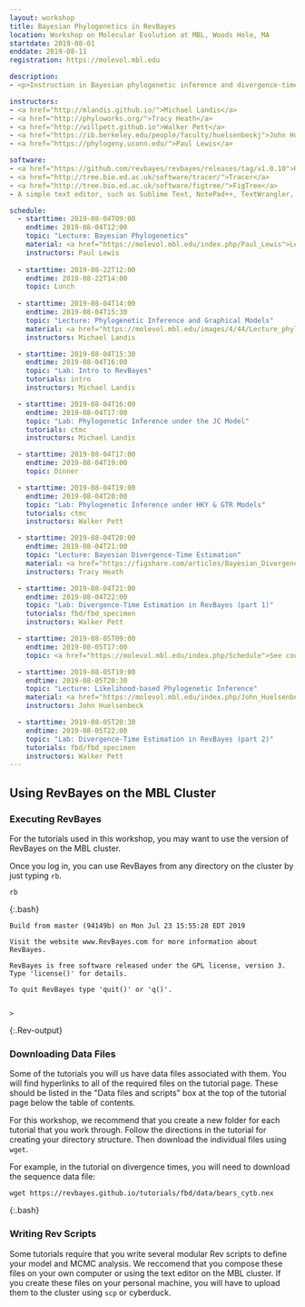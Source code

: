 ```yaml
---
layout: workshop
title: Bayesian Phylogenetics in RevBayes
location: Workshop on Molecular Evolution at MBL, Woods Hole, MA
startdate: 2019-08-01
enddate: 2019-08-11
registration: https://molevol.mbl.edu

description: 
- <p>Instruction in Bayesian phylogenetic inference and divergence-time estimation will be taught at <a href="https://molevol.mbl.edu/index.php/Main_Page">the Workshop on Molecular Evolution</a> at the <a href="http://www.mbl.edu/">Marine Biological Laboratory</a> (MBL). This course was founded in 1988 and is the longest-running workshop serving the field of evolutionary biology. Students work closely with internationally-recognized scientists, receiving (i) high-level instruction in the principles of molecular evolution and evolutionary genomics, (ii) advanced training in statistical methods best suited to modern datasets, and (iii) hands-on experience with the latest software tools (often from the authors of the programs they are using). The material is delivered via lectures, discussions, and bioinformatic exercises motivated by contemporary topics in molecular evolution. A hallmark of this workshop is the direct interaction between students and field-leading scientists. The workshop serves graduate students, postdocs, and established faculty from around the world seeking to apply the principles of molecular evolution to questions of anthropology, conservation genetics, development, behavior, physiology, and ecology. The workshop also welcomes participants from federal agencies and science journalists. A priority of this workshop is to foster an environment where students can learn from each other as well from the course faculty.</p><p>For the full workshop content, list of faculty, and schedule, please see the <a href="https://molevol.mbl.edu/index.php/Schedule">main course website</a>.</p><p>Instructions for working with the RevBayes tutorials on MBL computing resources are provided in the section on <a href="woodshole2019#using-revbayes-on-the-mbl-cluster">Using RevBayes on the MBL Cluster</a> below.</p>

instructors:
- <a href="http://mlandis.github.io/">Michael Landis</a>
- <a href="http://phyloworks.org/">Tracy Heath</a>
- <a href="http://willpett.github.io">Walker Pett</a>
- <a href="https://ib.berkeley.edu/people/faculty/huelsenbeckj">John Huelsenbeck</a>
- <a href="https://phylogeny.uconn.edu/">Paul Lewis</a>

software:
- <a href="https://github.com/revbayes/revbayes/releases/tag/v1.0.10">RevBayes v1.0.10</a> or <a href="https://github.com/revbayes/revbayes/releases/tag/v1.0.12">v1.0.12 (Mac only)</a> 
- <a href="http://tree.bio.ed.ac.uk/software/tracer/">Tracer</a>
- <a href="http://tree.bio.ed.ac.uk/software/figtree/">FigTree</a>
- A simple text editor, such as Sublime Text, NotePad++, TextWrangler, BBEdit, vim, or emacs 

schedule:
  - starttime: 2019-08-04T09:00
    endtime: 2019-08-04T12:00
    topic: "Lecture: Bayesian Phylogenetics"
    material: <a href="https://molevol.mbl.edu/index.php/Paul_Lewis">Lecture slides and other materials</a>
    instructors: Paul Lewis
  
  - starttime: 2019-08-22T12:00
    endtime: 2019-08-22T14:00
    topic: Lunch
  
  - starttime: 2019-08-04T14:00
    endtime: 2019-08-04T15:30
    topic: "Lecture: Phylogenetic Inference and Graphical Models"
    material: <a href="https://molevol.mbl.edu/images/4/44/Lecture_phylo_pgm_mlandis_WH2019.pdf">Lecture slides</a>
    instructors: Michael Landis

  - starttime: 2019-08-04T15:30
    endtime: 2019-08-04T16:00
    topic: "Lab: Intro to RevBayes"
    tutorials: intro
    instructors: Michael Landis

  - starttime: 2019-08-04T16:00
    endtime: 2019-08-04T17:00
    topic: "Lab: Phylogenetic Inference under the JC Model"
    tutorials: ctmc
    instructors: Michael Landis

  - starttime: 2019-08-04T17:00
    endtime: 2019-08-04T19:00
    topic: Dinner

  - starttime: 2019-08-04T19:00
    endtime: 2019-08-04T20:00
    topic: "Lab: Phylogenetic Inference under HKY & GTR Models"
    tutorials: ctmc
    instructors: Walker Pett

  - starttime: 2019-08-04T20:00
    endtime: 2019-08-04T21:00
    topic: "Lecture: Bayesian Divergence-Time Estimation"
    material: <a href="https://figshare.com/articles/Bayesian_Divergence-Time_Estimation_Lecture/6849005">Lecture slides</a>
    instructors: Tracy Heath

  - starttime: 2019-08-04T21:00
    endtime: 2019-08-04T22:00
    topic: "Lab: Divergence-Time Estimation in RevBayes (part 1)"
    tutorials: fbd/fbd_specimen
    instructors: Walker Pett

  - starttime: 2019-08-05T09:00
    endtime: 2019-08-05T17:00
    topic: <a href="https://molevol.mbl.edu/index.php/Schedule">See course schedule</a>

  - starttime: 2019-08-05T19:00
    endtime: 2019-08-05T20:30
    topic: "Lecture: Likelihood-based Phylogenetic Inference"
    material: <a href="https://molevol.mbl.edu/index.php/John_Huelsenbeck">Lecture slides and other materials</a> 
    instructors: John Huelsenbeck

  - starttime: 2019-08-05T20:30
    endtime: 2019-08-05T22:00
    topic: "Lab: Divergence-Time Estimation in RevBayes (part 2)"
    tutorials: fbd/fbd_specimen
    instructors: Walker Pett
---
```


## Using RevBayes on the MBL Cluster 

### Executing RevBayes

For the tutorials used in this workshop, you may want to use the version of RevBayes on the MBL cluster. 

Once you log in, you can use RevBayes from any directory on the cluster by just typing `rb`.

```
rb
```
{:.bash}


```
Build from master (94149b) on Mon Jul 23 15:55:28 EDT 2019

Visit the website www.RevBayes.com for more information about RevBayes.

RevBayes is free software released under the GPL license, version 3. Type 'license()' for details.

To quit RevBayes type 'quit()' or 'q()'.


>
```
{:.Rev-output}

### Downloading Data Files

Some of the tutorials you will us have data files associated with them. You will find hyperlinks to all of the required files on the tutorial page. These should be listed in the "Data files and scripts" box at the top of the tutorial page below the table of contents.

For this workshop, we recommend that you create a new folder for each tutorial that you work through. 
Follow the directions in the tutorial for creating your directory structure. 
Then download the individual files using `wget`.

For example, in the tutorial on divergence times, you will need to download the sequence data file:

```
wget https://revbayes.github.io/tutorials/fbd/data/bears_cytb.nex
```
{:.bash}

### Writing Rev Scripts

Some tutorials require that you write several modular Rev scripts to define your model and MCMC analysis. 
We reccomend that you compose these files on your own computer or using the text editor on the MBL cluster.
If you create these files on your personal machine, you will have to upload them to the cluster using `scp` or cyberduck.





